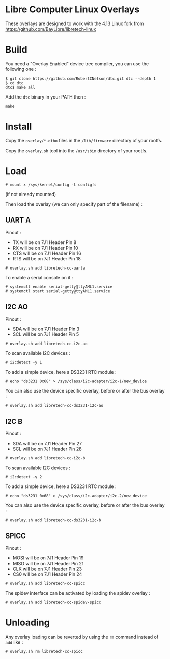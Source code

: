 Libre Computer Linux Overlays
=============================

These overlays are designed to work with the 4.13 Linux fork from https://github.com/BayLibre/libretech-linux

Build
=====

You need a "Overlay Enabled" device tree compiler, you can use the following one :

```
$ git clone https://github.com/RobertCNelson/dtc.git dtc --depth 1
$ cd dtc
dtc$ make all
```

Add the `dtc` binary in your PATH then :

```
make
```

Install
=======

Copy the `overlay/*.dtbo` files in the `/lib/firmware` directory of your rootfs.

Copy the `overlay.sh` tool into the `/usr/sbin` directory of your rootfs.

Load
====

```
# mount x /sys/kernel/config -t configfs
```

(if not already mounted)


Then load the overlay (we can only specify part of the filename) :

UART A
------

Pinout :
 - TX will be on 7J1 Header Pin 8
 - RX will be on 7J1 Header Pin 10
 - CTS will be on 7J1 Header Pin 16
 - RTS will be on 7J1 Header Pin 18

```
# overlay.sh add libretech-cc-uarta
```

To enable a serial console on it :
```
# systemctl enable serial-getty@ttyAML1.service
# systemctl start serial-getty@ttyAML1.service
```

I2C AO
------

Pinout :
 - SDA will be on 7J1 Header Pin 3
 - SCL will be on 7J1 Header Pin 5

```
# overlay.sh add libretech-cc-i2c-ao
```

To scan available I2C devices :
```
# i2cdetect -y 1
```

To add a simple device, here a DS3231 RTC module :

```
# echo "ds3231 0x68" > /sys/class/i2c-adapter/i2c-1/new_device
```

You can also use the device specific overlay, before or after the bus overlay :
```
# overlay.sh add libretech-cc-ds3231-i2c-ao
```

I2C B
-----

Pinout :
 - SDA will be on 7J1 Header Pin 27
 - SCL will be on 7J1 Header Pin 28

```
# overlay.sh add libretech-cc-i2c-b
```

To scan available I2C devices :
```
# i2cdetect -y 2
```

To add a simple device, here a DS3231 RTC module :

```
# echo "ds3231 0x68" > /sys/class/i2c-adapter/i2c-2/new_device
```

You can also use the device specific overlay, before or after the bus overlay :
```
# overlay.sh add libretech-cc-ds3231-i2c-b
```

SPICC
-----

Pinout :
 - MOSI will be on 7J1 Header Pin 19
 - MISO will be on 7J1 Header Pin 21
 - CLK will be on 7J1 Header Pin 23
 - CS0 will be on 7J1 Header Pin 24

```
# overlay.sh add libretech-cc-spicc
```

The spidev interface can be activated by loading the spidev overlay :
```
# overlay.sh add libretech-cc-spidev-spicc
```

Unloading
=========

Any overlay loading can be reverted by using the `rm` command instead of `add` like :
```
# overlay.sh rm libretech-cc-spicc
```
